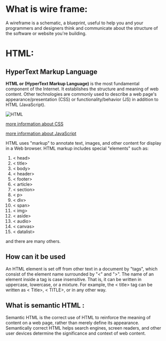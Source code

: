 # What is wire frame:
A wireframe is a schematic, a blueprint, useful to help you and your programmers and designers think and communicate about the structure of the software or website you're building.

# HTML:
## HyperText Markup Language

**HTML or (HyperText Markup Language)** is the most fundamental component of the Internet. It establishes the structure and meaning of web content. Other technologies are commonly used to describe a web page's appearance/presentation (CSS) or functionality/behavior (JS) in addition to HTML (JavaScript).

![HTML](https://e3arabi.com/wp-content/uploads/2021/03/html-1.jpg)

[more information about CSS](https://developer.mozilla.org/en-US/docs/Web/CSS)

[more information about JavaScript](https://developer.mozilla.org/en-US/docs/Web/JavaScript)


HTML uses "markup" to annotate text, images, and other content for display in a Web browser. HTML markup includes special "elements" such as:

1.  < head> 
2.  < title>
3.  < body>
4.  < header>
5.  < footer>
6.  < article>
7.  < section>
8.  < p>
9.  < div>
10. < span>
11. < img>
12. < aside>
13. < audio>
14. < canvas>
15. < datalist>

and there are many others.
 
 ## How can it be used
An HTML element is set off from other text in a document by "tags", which consist of the element name surrounded by "<" and ">".  The name of an element inside a tag is case insensitive. That is, it can be written in uppercase, lowercase, or a mixture. For example, the < title> tag can be written as < Title>, < TITLE>, or in any other way.

## What is semantic HTML :
Semantic HTML is the correct use of HTML to reinforce the meaning of content on a web page, rather than merely define its appearance. Semantically correct HTML helps search engines, screen readers, and other user devices determine the significance and context of web content.



